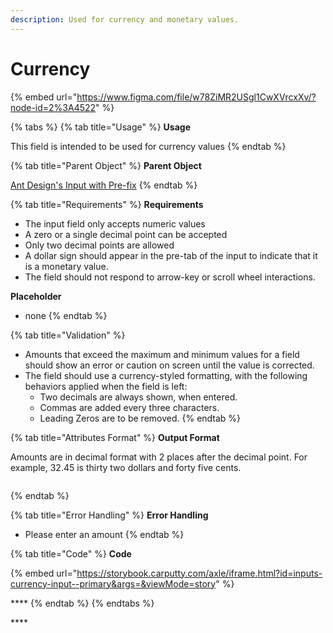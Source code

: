 ```yaml
---
description: Used for currency and monetary values.
---
```


# Currency

{% embed url="https://www.figma.com/file/w78ZiMR2USgl1CwXVrcxXv/?node-id=2%3A4522" %}

{% tabs %}
{% tab title="Usage" %}
**Usage**

This field is intended to be used for currency values
{% endtab %}

{% tab title="Parent Object" %}
**Parent Object**

[Ant Design's Input with Pre-fix](https://ant.design/components/input/)
{% endtab %}

{% tab title="Requirements" %}
**Requirements**

* The input field only accepts numeric values
*  A zero or a single decimal point can be accepted 
* Only two decimal points are allowed
* A dollar sign should appear in the pre-tab of the input to indicate that it is a monetary value.
* The field should not respond to arrow-key or scroll wheel interactions.

**Placeholder**

* none
{% endtab %}

{% tab title="Validation" %}
* Amounts that exceed the maximum and minimum values for a field should show an error or caution on screen until the value is corrected.
* The field should use a currency-styled formatting, with the following behaviors applied when the field is left:
  * Two decimals are always shown, when entered.
  * Commas are added every three characters.
  * Leading Zeros are to be removed.
{% endtab %}

{% tab title="Attributes Format" %}
**Output Format**

Amounts are in decimal format with 2 places after the decimal point. For example, 32.45 is thirty two dollars and forty five cents.

```text

```
{% endtab %}

{% tab title="Error Handling" %}
**Error Handling**

* Please enter an amount
{% endtab %}

{% tab title="Code" %}
**Code**

{% embed url="https://storybook.carputty.com/axle/iframe.html?id=inputs-currency-input--primary&args=&viewMode=story" %}

\*\*\*\*
{% endtab %}
{% endtabs %}







\*\*\*\*

